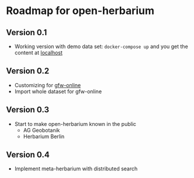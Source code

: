 Roadmap for open-herbarium
==========================

Version 0.1
-----------
  * Working version with demo data set: `docker-compose up` and you get the content at [localhost](http://localhost:7080)
  
Version 0.2
-----------
  * Customizing for [gfw-online](http://www.gfw-online.org)
  * Import whole dataset for gfw-online
  
Version 0.3
-----------
  * Start to make open-herbarium known in the public
    - AG Geobotanik
    - Herbarium Berlin

Version 0.4
-----------
  * Implement meta-herbarium with distributed search